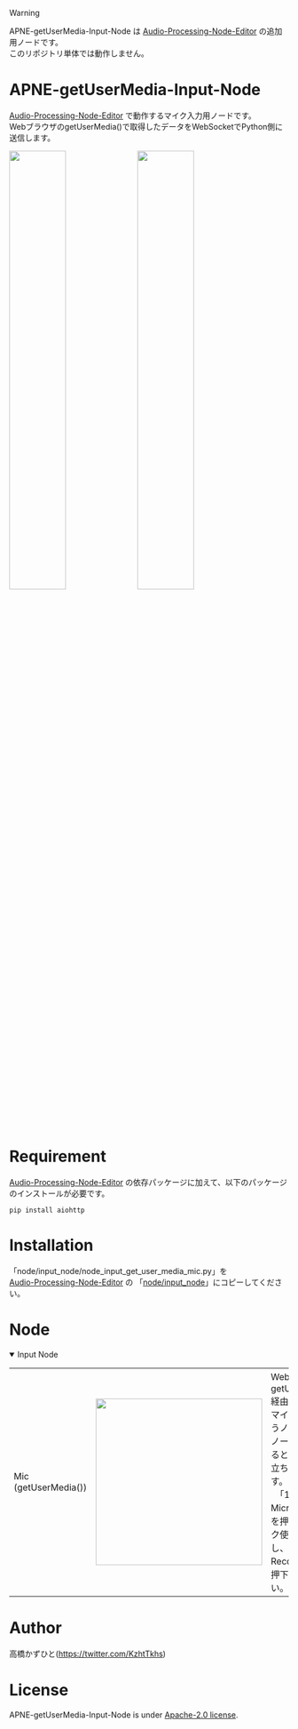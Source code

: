 > [!WARNING]
> APNE-getUserMedia-Input-Node は [Audio-Processing-Node-Editor](https://github.com/Kazuhito00/Audio-Processing-Node-Editor) の追加用ノードです。<br>
> このリポジトリ単体では動作しません。

# APNE-getUserMedia-Input-Node
[Audio-Processing-Node-Editor](https://github.com/Kazuhito00/Audio-Processing-Node-Editor) で動作するマイク入力用ノードです。<br>
WebブラウザのgetUserMedia()で取得したデータをWebSocketでPython側に送信します。

<img src="https://github.com/user-attachments/assets/edf9bec6-4df0-43b1-894e-b8b558ccd50e" loading="lazy" width="45%"> <img src="https://github.com/user-attachments/assets/fd7bad26-fd43-45b1-9af0-285be184af4e" loading="lazy" width="45%">

# Requirement
[Audio-Processing-Node-Editor](https://github.com/Kazuhito00/Audio-Processing-Node-Editor) の依存パッケージに加えて、以下のパッケージのインストールが必要です。
```
pip install aiohttp
```

# Installation
「node/input_node/node_input_get_user_media_mic.py」を <br>
[Audio-Processing-Node-Editor](https://github.com/Kazuhito00/Audio-Processing-Node-Editor) の 「[node/input_node](https://github.com/Kazuhito00/Audio-Processing-Node-Editor/tree/main/node/input_node)」にコピーしてください。

# Node
<details open>
<summary>Input Node</summary>

<table>
    <tr>
        <td width="200">
            Mic (getUserMedia())
        </td>
        <td width="320">
            <img src="https://github.com/user-attachments/assets/a5231445-5c0c-4f43-92dd-c1e1d913c108" loading="lazy" width="300px">
        </td>
        <td width="760">
            WebブラウザのgetUserMedia()経由で取得したマイク入力を扱うノード<br>
            ノードを生成するとブラウザが立ち上がります。<br>
          　「1. Prepare Microphone」を押下後、マイク使用を許可し、「Start Recording」を押下してください。
        </td>
    </tr>
</table>

</details>

# Author
高橋かずひと(https://twitter.com/KzhtTkhs)
 
# License 
APNE-getUserMedia-Input-Node is under [Apache-2.0 license](LICENSE).<br><br>
